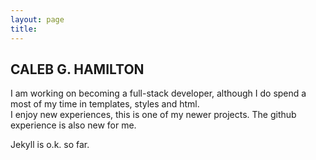 ```yaml
---
layout: page
title:
---
```


## CALEB G. HAMILTON

I am working on becoming a full-stack developer, although I do spend a most of my time in templates, styles and html.  
I enjoy new experiences, this is one of my newer projects.  The github experience is also new for me.

Jekyll is o.k. so far.  
